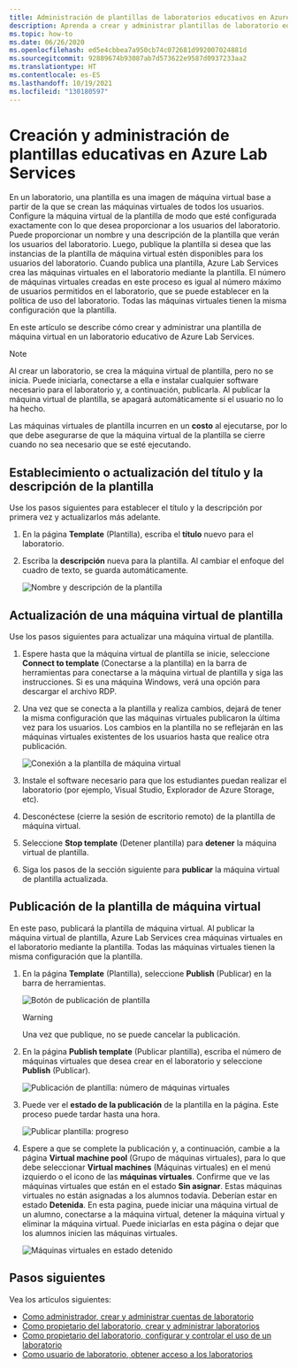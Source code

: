 ```yaml
---
title: Administración de plantillas de laboratorios educativos en Azure Lab Services | Microsoft Docs
description: Aprenda a crear y administrar plantillas de laboratorio educativo en Azure Lab Services.
ms.topic: how-to
ms.date: 06/26/2020
ms.openlocfilehash: ed5e4cbbea7a950cb74c072681d992007024881d
ms.sourcegitcommit: 92889674b93087ab7d573622e9587d0937233aa2
ms.translationtype: HT
ms.contentlocale: es-ES
ms.lasthandoff: 10/19/2021
ms.locfileid: "130180597"
---
```

# <a name="create-and-manage-a-classroom-template-in-azure-lab-services"></a>Creación y administración de plantillas educativas en Azure Lab Services
En un laboratorio, una plantilla es una imagen de máquina virtual base a partir de la que se crean las máquinas virtuales de todos los usuarios. Configure la máquina virtual de la plantilla de modo que esté configurada exactamente con lo que desea proporcionar a los usuarios del laboratorio. Puede proporcionar un nombre y una descripción de la plantilla que verán los usuarios del laboratorio. Luego, publique la plantilla si desea que las instancias de la plantilla de máquina virtual estén disponibles para los usuarios del laboratorio. Cuando publica una plantilla, Azure Lab Services crea las máquinas virtuales en el laboratorio mediante la plantilla. El número de máquinas virtuales creadas en este proceso es igual al número máximo de usuarios permitidos en el laboratorio, que se puede establecer en la política de uso del laboratorio. Todas las máquinas virtuales tienen la misma configuración que la plantilla.

En este artículo se describe cómo crear y administrar una plantilla de máquina virtual en un laboratorio educativo de Azure Lab Services. 

> [!NOTE]
> Al crear un laboratorio, se crea la máquina virtual de plantilla, pero no se inicia. Puede iniciarla, conectarse a ella e instalar cualquier software necesario para el laboratorio y, a continuación, publicarla. Al publicar la máquina virtual de plantilla, se apagará automáticamente si el usuario no lo ha hecho. 
> 
> Las máquinas virtuales de plantilla incurren en un **costo** al ejecutarse, por lo que debe asegurarse de que la máquina virtual de la plantilla se cierre cuando no sea necesario que se esté ejecutando. 


## <a name="set-or-update-template-title-and-description"></a>Establecimiento o actualización del título y la descripción de la plantilla
Use los pasos siguientes para establecer el título y la descripción por primera vez y actualizarlos más adelante. 

1. En la página **Template** (Plantilla), escriba el **título** nuevo para el laboratorio.  
2. Escriba la **descripción** nueva para la plantilla. Al cambiar el enfoque del cuadro de texto, se guarda automáticamente. 

    ![Nombre y descripción de la plantilla](./media/how-to-create-manage-template/template-name-description.png)

## <a name="update-a-template-vm"></a>Actualización de una máquina virtual de plantilla
Use los pasos siguientes para actualizar una máquina virtual de plantilla.  

1. Espere hasta que la máquina virtual de plantilla se inicie, seleccione **Connect to template** (Conectarse a la plantilla) en la barra de herramientas para conectarse a la máquina virtual de plantilla y siga las instrucciones. Si es una máquina Windows, verá una opción para descargar el archivo RDP. 
1. Una vez que se conecta a la plantilla y realiza cambios, dejará de tener la misma configuración que las máquinas virtuales publicaron la última vez para los usuarios. Los cambios en la plantilla no se reflejarán en las máquinas virtuales existentes de los usuarios hasta que realice otra publicación.

    ![Conexión a la plantilla de máquina virtual](./media/how-to-create-manage-template/connect-template-vm.png)
    
1. Instale el software necesario para que los estudiantes puedan realizar el laboratorio (por ejemplo, Visual Studio, Explorador de Azure Storage, etc). 
1. Desconéctese (cierre la sesión de escritorio remoto) de la plantilla de máquina virtual. 
1. Seleccione **Stop template** (Detener plantilla) para **detener** la máquina virtual de plantilla. 
1. Siga los pasos de la sección siguiente para **publicar** la máquina virtual de plantilla actualizada. 

## <a name="publish-the-template-vm"></a>Publicación de la plantilla de máquina virtual  
En este paso, publicará la plantilla de máquina virtual. Al publicar la máquina virtual de plantilla, Azure Lab Services crea máquinas virtuales en el laboratorio mediante la plantilla. Todas las máquinas virtuales tienen la misma configuración que la plantilla.


1. En la página **Template** (Plantilla), seleccione **Publish** (Publicar) en la barra de herramientas. 

    ![Botón de publicación de plantilla](./media/tutorial-setup-classroom-lab/template-page-publish-button.png)

    > [!WARNING]
    > Una vez que publique, no se puede cancelar la publicación. 
2. En la página **Publish template** (Publicar plantilla), escriba el número de máquinas virtuales que desea crear en el laboratorio y seleccione **Publish** (Publicar). 

    ![Publicación de plantilla: número de máquinas virtuales](./media/tutorial-setup-classroom-lab/publish-template-number-vms.png)
3. Puede ver el **estado de la publicación** de la plantilla en la página. Este proceso puede tardar hasta una hora. 

    ![Publicar plantilla: progreso](./media/tutorial-setup-classroom-lab/publish-template-progress.png)
4. Espere a que se complete la publicación y, a continuación, cambie a la página **Virtual machine pool** (Grupo de máquinas virtuales), para lo que debe seleccionar **Virtual machines** (Máquinas virtuales) en el menú izquierdo o el icono de las **máquinas virtuales**. Confirme que ve las máquinas virtuales que están en el estado **Sin asignar**. Estas máquinas virtuales no están asignadas a los alumnos todavía. Deberían estar en estado **Detenida**. En esta pagina, puede iniciar una máquina virtual de un alumno, conectarse a la máquina virtual, detener la máquina virtual y eliminar la máquina virtual. Puede iniciarlas en esta página o dejar que los alumnos inicien las máquinas virtuales. 

    ![Máquinas virtuales en estado detenido](./media/tutorial-setup-classroom-lab/virtual-machines-stopped.png)
## <a name="next-steps"></a>Pasos siguientes
Vea los artículos siguientes:

- [Como administrador, crear y administrar cuentas de laboratorio](how-to-manage-lab-accounts.md)
- [Como propietario del laboratorio, crear y administrar laboratorios](how-to-manage-classroom-labs.md)
- [Como propietario del laboratorio, configurar y controlar el uso de un laboratorio](how-to-configure-student-usage.md)
- [Como usuario de laboratorio, obtener acceso a los laboratorios](how-to-use-classroom-lab.md)
